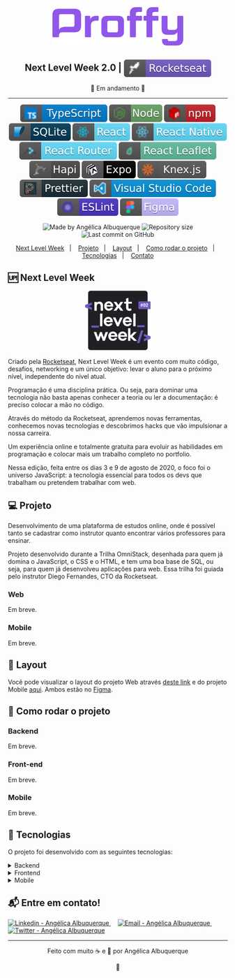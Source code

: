 <div align="center">
    <img src=".github\logo-8257e5.png" width="300px"/>
</div>

<h2 align="center">
   Next Level Week 2.0 | <img alt="badge rocketseat" align="center" src=".github\rocket.svg">
</h2>

<p align="center">🚧 Em andamento 🚧</p>

---

<p align="center">
<img alt="badge typescript" src=".github\badge-typescript.svg">
<img alt="badge node" src=".github\badge-node.svg">
<img alt="badge npm" src=".github\badge-npm.svg">
<img alt="badge npm" src=".github\sqlite.svg">
<img alt="badge react" src=".github\badge-react.svg">
<img alt="badge react native" src=".github\rnative.svg">
<img alt="badge react router" src=".github\badge-router.svg">
<img alt="badge react leaflet" src=".github\reactleaf.svg">
<img alt="badge hapi" src=".github\hapi.svg">
<img alt="badge expo" src=".github\expo.svg">
<img alt="badge knexjs" src=".github\knexjs.svg">
<img alt="badge prettier" src=".github\prettier.svg">
<img alt="badge vscode" src=".github\badge-visual_studio_code.svg">
<img alt="badge eslint" src=".github\badge-eslint.svg">
<img alt="badge eslint" src=".github\figma.svg">
</p>

<p align="center">
<img alt="Made by Angélica Albuquerque" src="https://img.shields.io/badge/made%20by-Angélica Albuquerque-%20?color=6942c3">
<img alt="Repository size" src="https://img.shields.io/github/repo-size/angelicaalbuquerque/proffy_nlw02-rocketseat?color=6942c3">
<img alt="Last commit on GitHub" src="https://img.shields.io/github/last-commit/angelicaalbuquerque/proffy_nlw02-rocketseat?color=6942c3">
</p>

<p align="center">
  <a href="#-next-level-week">Next Level Week</a>&nbsp;&nbsp;&nbsp;|&nbsp;&nbsp;&nbsp;
  <a href="#-Projeto">Projeto</a>&nbsp;&nbsp;&nbsp;|&nbsp;&nbsp;&nbsp;
  <a href="#-layout">Layout</a>&nbsp;&nbsp;&nbsp;|&nbsp;&nbsp;&nbsp;
  <a href="#-como-rodar-o-projeto">Como rodar o projeto</a>&nbsp;&nbsp;&nbsp;|&nbsp;&nbsp;&nbsp;
  <a href="#-Tecnologias">Tecnologias</a>&nbsp;&nbsp;&nbsp;|&nbsp;&nbsp;&nbsp;
  <a href="#-Entre-em-contato">Contato</a>
</p>

## 🆙 Next Level Week

<div align="center">
    <img src=".github\logo-nlw2.svg" width="150px"/>
</div>

<p>
Criado pela <a href="https://rocketseat.com.br/" target="_blank">Rocketseat</a>, Next Level Week é um evento com muito código, desafios, networking e um único objetivo: levar o aluno para o próximo nível, independente do nível atual.

Programação é uma disciplina prática. Ou seja, para dominar uma tecnologia não basta apenas conhecer a teoria ou ler a documentação: é preciso colocar a mão no código.

Através do método da Rocketseat, aprendemos novas ferramentas, conhecemos novas tecnologias e descobrimos hacks que vão impulsionar a nossa carreira.

Um experiência online e totalmente gratuita para evoluir as habilidades em programação e colocar mais um trabalho completo no portfolio.

Nessa edição, feita entre os dias 3 e 9 de agosto de 2020, o foco foi o universo JavaScript: a tecnologia essencial para todos os devs que trabalham ou pretendem trabalhar com web.

</p>

## 💻 Projeto

Desenvolvimento de uma plataforma de estudos online, onde é possível tanto se cadastrar como instrutor quanto encontrar vários professores para ensinar.

Projeto desenvolvido durante a Trilha OmniStack, desenhada para quem já domina o JavaScript, o CSS e o HTML, e tem uma boa base de SQL, ou seja, para quem já desenvolveu aplicações para web. Essa trilha foi guiada pelo instrutor Diego Fernandes, CTO da Rocketseat.

### Web

Em breve.

### Mobile

Em breve.

## 🔖 Layout

Você pode visualizar o layout do projeto Web através [deste link](https://www.figma.com/file/GHGS126t7WYjnPZdRKChJF/Proffy-Web) e do projeto Mobile [aqui](https://www.figma.com/file/e33KvgUpFdunXxJjHnK7CG/Proffy-Mobile). Ambos estão no [Figma](http://figma.com/).

## 🧭 Como rodar o projeto

### Backend

Em breve.

### Front-end

Em breve.

### Mobile

Em breve.

## 🚀 Tecnologias

O projeto foi desenvolvido com as seguintes tecnologias:

<details>
  <summary>Backend</summary>

- Em breve.
</details>

<details>
  <summary>Frontend</summary>

- Em breve.

</details>

<details>
  <summary>Mobile</summary>

- Em breve.

</details>

## 📬 Entre em contato!

<div align="left">
<a href="https://www.linkedin.com/in/angelica-albuquerque/" target="_blank" >
  <img alt="Linkedin - Angélica Albuquerque" src="https://img.shields.io/badge/Linkedin--%23F8952D?style=social&logo=linkedin">
</a> &nbsp;&nbsp;&nbsp;

<a href="mailto:angelica.o.albuquerque@gmail.com" target="_blank" >
  <img alt="Email - Angélica Albuquerque" src="https://img.shields.io/badge/Email--%23F8952D?style=social&logo=gmail">
</a> &nbsp;&nbsp;&nbsp;

<a href="https://twitter.com/angelica_oa/" target="_blank">
  <img alt="Twitter - Angélica Albuquerque" src="https://img.shields.io/twitter/url?label=Twitter&style=social&url=https%3A%2F%2Ftwitter.com%2Fangelica_oa">
</a>
</div>

---

<p align="center">
Feito com muito ☕ e 🖤 por Angélica Albuquerque
</p>

<p align="center">
👋 
</p>
